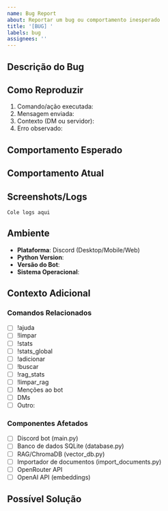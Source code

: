 ```yaml
---
name: Bug Report
about: Reportar um bug ou comportamento inesperado
title: '[BUG] '
labels: bug
assignees: ''
---
```


## Descrição do Bug

<!-- Descrição clara e concisa do bug -->

## Como Reproduzir

<!-- Passos para reproduzir o comportamento -->

1. Comando/ação executada:
2. Mensagem enviada:
3. Contexto (DM ou servidor):
4. Erro observado:

## Comportamento Esperado

<!-- O que deveria acontecer -->

## Comportamento Atual

<!-- O que está acontecendo -->

## Screenshots/Logs

<!-- Se aplicável, adicione screenshots ou logs do console -->

```
Cole logs aqui
```

## Ambiente

- **Plataforma**: Discord (Desktop/Mobile/Web)
- **Python Version**:
- **Versão do Bot**:
- **Sistema Operacional**:

## Contexto Adicional

<!-- Informações adicionais sobre o problema -->

### Comandos Relacionados

- [ ] !ajuda
- [ ] !limpar
- [ ] !stats
- [ ] !stats_global
- [ ] !adicionar
- [ ] !buscar
- [ ] !rag_stats
- [ ] !limpar_rag
- [ ] Menções ao bot
- [ ] DMs
- [ ] Outro:

### Componentes Afetados

- [ ] Discord bot (main.py)
- [ ] Banco de dados SQLite (database.py)
- [ ] RAG/ChromaDB (vector_db.py)
- [ ] Importador de documentos (import_documents.py)
- [ ] OpenRouter API
- [ ] OpenAI API (embeddings)

## Possível Solução

<!-- Se tiver alguma ideia de como corrigir -->
